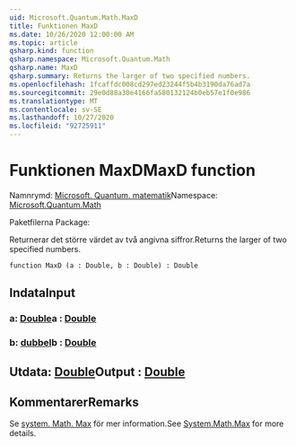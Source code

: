 ```yaml
---
uid: Microsoft.Quantum.Math.MaxD
title: Funktionen MaxD
ms.date: 10/26/2020 12:00:00 AM
ms.topic: article
qsharp.kind: function
qsharp.namespace: Microsoft.Quantum.Math
qsharp.name: MaxD
qsharp.summary: Returns the larger of two specified numbers.
ms.openlocfilehash: 1fcaffdc008cd297ed23244f5b4b3190da76ad7a
ms.sourcegitcommit: 29e0d88a30e4166fa580132124b0eb57e1f0e986
ms.translationtype: MT
ms.contentlocale: sv-SE
ms.lasthandoff: 10/27/2020
ms.locfileid: "92725911"
---
```

# <a name="maxd-function"></a><span data-ttu-id="582e7-102">Funktionen MaxD</span><span class="sxs-lookup"><span data-stu-id="582e7-102">MaxD function</span></span>

<span data-ttu-id="582e7-103">Namnrymd: [Microsoft. Quantum. matematik](xref:Microsoft.Quantum.Math)</span><span class="sxs-lookup"><span data-stu-id="582e7-103">Namespace: [Microsoft.Quantum.Math](xref:Microsoft.Quantum.Math)</span></span>

<span data-ttu-id="582e7-104">Paketfilerna [](https://nuget.org/packages/)</span><span class="sxs-lookup"><span data-stu-id="582e7-104">Package: [](https://nuget.org/packages/)</span></span>


<span data-ttu-id="582e7-105">Returnerar det större värdet av två angivna siffror.</span><span class="sxs-lookup"><span data-stu-id="582e7-105">Returns the larger of two specified numbers.</span></span>

```qsharp
function MaxD (a : Double, b : Double) : Double
```


## <a name="input"></a><span data-ttu-id="582e7-106">Indata</span><span class="sxs-lookup"><span data-stu-id="582e7-106">Input</span></span>

### <a name="a--double"></a><span data-ttu-id="582e7-107">a: [Double](xref:microsoft.quantum.lang-ref.double)</span><span class="sxs-lookup"><span data-stu-id="582e7-107">a : [Double](xref:microsoft.quantum.lang-ref.double)</span></span>




### <a name="b--double"></a><span data-ttu-id="582e7-108">b: [dubbel](xref:microsoft.quantum.lang-ref.double)</span><span class="sxs-lookup"><span data-stu-id="582e7-108">b : [Double](xref:microsoft.quantum.lang-ref.double)</span></span>





## <a name="output--double"></a><span data-ttu-id="582e7-109">Utdata: [Double](xref:microsoft.quantum.lang-ref.double)</span><span class="sxs-lookup"><span data-stu-id="582e7-109">Output : [Double](xref:microsoft.quantum.lang-ref.double)</span></span>



## <a name="remarks"></a><span data-ttu-id="582e7-110">Kommentarer</span><span class="sxs-lookup"><span data-stu-id="582e7-110">Remarks</span></span>

<span data-ttu-id="582e7-111">Se [system. Math. Max](https://docs.microsoft.com/dotnet/api/system.math.max) för mer information.</span><span class="sxs-lookup"><span data-stu-id="582e7-111">See [System.Math.Max](https://docs.microsoft.com/dotnet/api/system.math.max) for more details.</span></span>